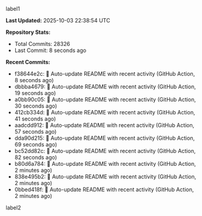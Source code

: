
label1 
<!-- ACTIVITY_START -->
**Last Updated:** 2025-10-03 22:38:54 UTC

**Repository Stats:**
- Total Commits: 28326
- Last Commit: 8 seconds ago

**Recent Commits:**
- f38644e2c: 🤖 Auto-update README with recent activity (GitHub Action, 8 seconds ago)
- dbbba4679: 🤖 Auto-update README with recent activity (GitHub Action, 19 seconds ago)
- a0bb90c05: 🤖 Auto-update README with recent activity (GitHub Action, 30 seconds ago)
- 412cb334d: 🤖 Auto-update README with recent activity (GitHub Action, 41 seconds ago)
- aadcdd912: 🤖 Auto-update README with recent activity (GitHub Action, 57 seconds ago)
- dda90d215: 🤖 Auto-update README with recent activity (GitHub Action, 69 seconds ago)
- bc52dd82c: 🤖 Auto-update README with recent activity (GitHub Action, 82 seconds ago)
- b80d6a784: 🤖 Auto-update README with recent activity (GitHub Action, 2 minutes ago)
- 838e495b2: 🤖 Auto-update README with recent activity (GitHub Action, 2 minutes ago)
- 0bbed418f: 🤖 Auto-update README with recent activity (GitHub Action, 2 minutes ago)
<!-- ACTIVITY_END -->

label2
